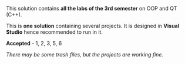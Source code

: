 This solution contains **all the labs of the 3rd semester** on OOP and QT (C++).

This is **one solution** containing several projects.
It is designed in **Visual Studio** hence recommended to run in it.

**Accepted** - 1, 2, 3, 5, 6

*There may be some trash files, but the projects are working fine.*
